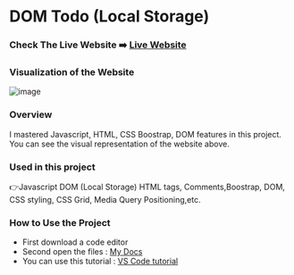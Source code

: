 # DOM Todo (Local Storage)

### Check The Live Website ➡️ [Live Website](https://sekunev.github.io/Projects/34_checkout_DOM(Capt-Bovl)/)

### Visualization of the Website
![image](https://user-images.githubusercontent.com/101554737/191606356-8af8b0d8-e925-4d73-bd08-02dddb653f4f.png)




### Overview

I mastered Javascript, HTML, CSS Boostrap, DOM features in this project. You can see the visual representation of the website above.

### Used in this project

👉Javascript DOM (Local Storage) HTML tags, Comments,Boostrap, DOM, CSS styling, CSS Grid, Media Query Positioning,etc.

### How to Use the Project

- First download a code editor
- Second open the files : [My Docs](https://github.com/Sekunev/Projects/tree/main/34_checkout_DOM(Capt-Bovl))
- You can use this tutorial : [VS Code tutorial](https://www.youtube.com/watch?v=fJEbVCrEMSE)
